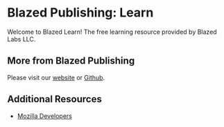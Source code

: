 # Blazed Publishing: Learn
Welcome to Blazed Learn! The free learning resource provided by Blazed Labs LLC.

## More from Blazed Publishing
Please visit our [website](https://blazed.xyz) or [Github](https://github.com/blazed-xyz).

## Additional Resources
- [Mozilla Developers](https://developer.mozilla.org/)
